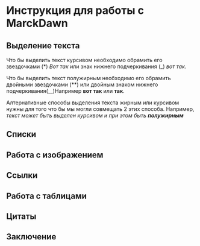 # Инструкция для работы с MarckDawn 

## Выделение текста

Что бы выделить текст курсивом необходимо обрамить его звездочками (*) *Вот так* или знак нижнего подчеркивания (_) _вот так_.

Что бы выделить текст полужирным необходимо его обрамить двойными звездочками (**) или двойным знаком нижнего подчеркивания(__)Например **вот так** или  __так__.

Алтернативные способы выделения текста жирным или курсивом нужны для того что бы мы могли совмещать 2 этих способа. Например, _текст может быть выделен курсивом и при этом быть **полужирным**_

## Списки

## Работа с изображением

## Ссылки

## Работа с таблицами

## Цитаты

## Заключение